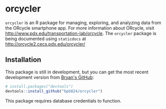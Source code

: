 # orcycler

`orcycler` is an R package for managing, exploring, and analyzing data from the ORcycle smartphone app. For more information about ORcycle, visit <http://www.pdx.edu/transportation-lab/orcycle>. The `orcycler` package is being documented using `staticdocs` at <http://orcycle2.cecs.pdx.edu/orcycler/>

## Installation

This package is still in development, but you can get the most recent development version from [Bryan's GitHub](https://github.com/bpb824):

```R
# install.packages("devtools")
devtools::install_github("bpb824/orcycler")
```

This package requires database credentials to function. 
